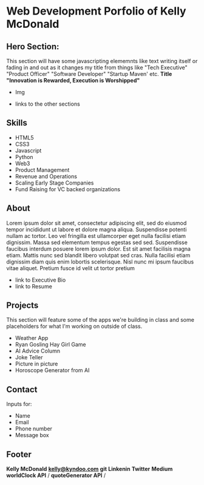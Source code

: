 # Web Development Porfolio of Kelly McDonald

## Hero Section:

This section will have some javascripting elememnts like text writing itself or fading in and out as it changes my title from things like "Tech Executive" "Product Officer" "Software Developer" "Startup Maven' etc. 
__Title__
__"Innovation is Rewarded, Execution is Worshipped"__

- Img

- links to the other sections



## Skills 

- HTML5
- CSS3
- Javascript
- Python
- Web3
- Product Management
- Revenue and Operations
- Scaling Early Stage Companies
- Fund Raising for VC backed organizations


## About 

Lorem ipsum dolor sit amet, consectetur adipiscing elit, sed do eiusmod tempor incididunt ut labore et dolore magna aliqua. Suspendisse potenti nullam ac tortor. Leo vel fringilla est ullamcorper eget nulla facilisi etiam dignissim. Massa sed elementum tempus egestas sed sed. Suspendisse faucibus interdum posuere lorem ipsum dolor. Est sit amet facilisis magna etiam. Mattis nunc sed blandit libero volutpat sed cras. Nulla facilisi etiam dignissim diam quis enim lobortis scelerisque. Nisl nunc mi ipsum faucibus vitae aliquet. Pretium fusce id velit ut tortor pretium

- link to Executive Bio
- link to Resume

## Projects

This section will feature some of the apps we're building in class and some placeholders for what I'm working on outside of class.

- Weather App
- Ryan Gosling Hay Girl Game
- AI Advice Column
- Joke Teller
- Picture in picture
- Horoscope Generator from AI


## Contact 
Inputs for: 

- Name
- Email
- Phone number
- Message box

## Footer

**Kelly McDonald** 
**kelly@kyndoo.com**
__git__
__Linkenin__
__Twitter__
__Medium__
__worldClock API__ / __quoteGenerator API__ / 